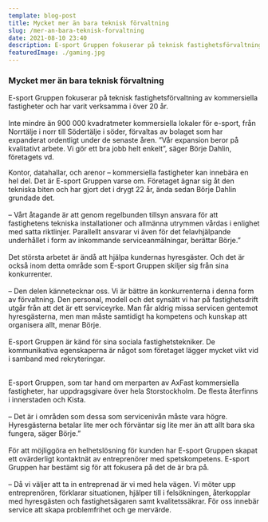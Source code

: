 ```yaml
---
template: blog-post
title: Mycket mer än bara teknisk förvaltning
slug: /mer-an-bara-teknisk-forvaltning
date: 2021-08-10 23:40
description: E-sport Gruppen fokuserar på teknisk fastighetsförvaltning av kommersiella fastigheter och har varit verksamma i över 20 år.
featuredImage: ./gaming.jpg
---
```


### Mycket mer än bara teknisk förvaltning ###
E-sport Gruppen fokuserar på teknisk fastighetsförvaltning av kommersiella fastigheter och har varit verksamma i över 20 år.<br></br>
Inte mindre än 900 000 kvadratmeter kommersiella lokaler för e-sport, från Norrtälje i norr till Södertälje i söder, förvaltas av bolaget som har expanderat ordentligt under de senaste åren. ”Vår expansion beror på kvalitativt arbete. Vi gör ett bra jobb helt enkelt”, säger Börje Dahlin, företagets vd.

Kontor, datahallar, och arenor – kommersiella fastigheter kan innebära en hel del. Det är E-sport Gruppen varse om. Företaget ägnar sig åt den tekniska biten och har gjort det i drygt 22 år, ända sedan Börje Dahlin grundade det.<br></br>
  – Vårt åtagande är att genom regelbunden tillsyn ansvara för att fastighetens tekniska installationer och allmänna utrymmen vårdas i enlighet med satta riktlinjer. Parallellt ansvarar vi även för det felavhjälpande underhållet i form av inkommande serviceanmälningar, berättar Börje.”<br></br>
   Det största arbetet är ändå att hjälpa kundernas hyresgäster. Och det är också inom detta område som E-sport Gruppen skiljer sig från sina konkurrenter.<br></br>
  – Den delen kännetecknar oss. Vi är bättre än konkurrenterna i denna form av förvaltning. Den personal, modell och det synsätt vi har på fastighetsdrift utgår från att det är ett serviceyrke. Man får aldrig missa servicen gentemot hyresgästerna, men man måste samtidigt ha kompetens och kunskap att organisera allt, menar Börje.<br></br>
  E-sport Gruppen är känd för sina sociala fastighetstekniker. De kommunikativa egenskaperna är något som företaget lägger mycket vikt vid i samband med rekryteringar.<br></br>

E-sport Gruppen, som tar hand om merparten av AxFast kommersiella fastigheter, har uppdragsgivare över hela Storstockholm. De flesta återfinns i innerstaden och Kista.<br></br>
  – Det är i områden som dessa som servicenivån måste vara högre. Hyresgästerna betalar lite mer och förväntar sig lite mer än att allt bara ska fungera, säger Börje.”<br></br>
  För att möjliggöra en helhetslösning för kunden har E-sport Gruppen skapat ett ovärderligt kontaktnät av entreprenörer med spetskompetens. E-sport Gruppen har bestämt sig för att fokusera på det de är bra på.<br></br>
  – Då vi väljer att ta in entreprenad är vi med hela vägen. Vi möter upp entreprenören, förklarar situationen, hjälper till i felsökningen, återkopplar med hyresgästen och fastighetsägaren samt kvalitetssäkrar. För oss innebär service att skapa problemfrihet och ge mervärde.